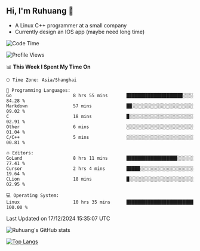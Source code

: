 ## Hi, I'm Ruhuang 👋

- A Linux C++ programmer at a small company
- Currently design an IOS app (maybe need long time)

<!--START_SECTION:waka-->
![Code Time](http://img.shields.io/badge/Code%20Time-206%20hrs%2024%20mins-blue)

![Profile Views](http://img.shields.io/badge/Profile%20Views-0-blue)

📊 **This Week I Spent My Time On** 

```text
🕑︎ Time Zone: Asia/Shanghai

💬 Programming Languages: 
Go                       8 hrs 55 mins       █████████████████████░░░░   84.28 % 
Markdown                 57 mins             ██░░░░░░░░░░░░░░░░░░░░░░░   09.02 % 
C                        18 mins             █░░░░░░░░░░░░░░░░░░░░░░░░   02.91 % 
Other                    6 mins              ░░░░░░░░░░░░░░░░░░░░░░░░░   01.04 % 
C/C++                    5 mins              ░░░░░░░░░░░░░░░░░░░░░░░░░   00.81 % 

🔥 Editors: 
GoLand                   8 hrs 11 mins       ███████████████████░░░░░░   77.41 % 
Cursor                   2 hrs 4 mins        █████░░░░░░░░░░░░░░░░░░░░   19.64 % 
CLion                    18 mins             █░░░░░░░░░░░░░░░░░░░░░░░░   02.95 % 

💻 Operating System: 
Linux                    10 hrs 35 mins      █████████████████████████   100.00 % 
```


 Last Updated on 17/12/2024 15:35:07 UTC
<!--END_SECTION:waka-->

![Ruhuang's GitHub stats](https://github-readme-stats.vercel.app/api?username=ruhuang2001&count_private=true&hide_title=true&show_icons=true&theme=vue)

[![Top Langs](https://github-readme-stats.vercel.app/api/top-langs/?username=ruhuang2001&layout=compact)](https://github.com/anuraghazra/github-readme-stats)
